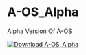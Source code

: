 # A-OS_Alpha
Alpha Version Of A-OS


<a href="https://sourceforge.net/projects/a-os-alpha/files/latest/download" rel="nofollow"><img alt="Download A-OS_Alpha" src="https://a.fsdn.com/con/app/sf-download-button"></a>
